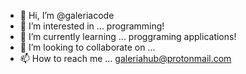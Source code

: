 - 👋 Hi, I’m @galeriacode
- 👀 I’m interested in ... programming!
- 🌱 I’m currently learning ... proggraming applications!
- 💞️ I’m looking to collaborate on ...
- 📫 How to reach me ... galeriahub@protonmail.com

<!---
galeriacode/galeriacode is a ✨ special ✨ repository because its `README.md` (this file) appears on your GitHub profile.
You can click the Preview link to take a look at your changes.
--->
